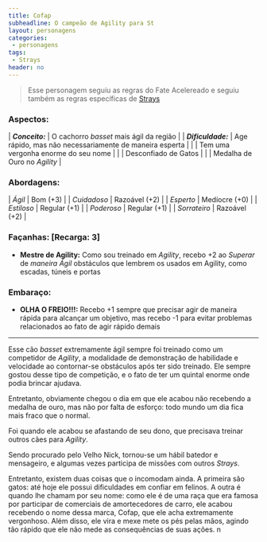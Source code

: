 ```yaml
---
title: Cofap
subheadline: O campeão de Agility para St
layout: personagens
categories:
 - personagens
tags:
 - Strays
header: no
---
```


>  Esse personagem seguiu as regras do Fate Acelereado e seguiu também as regras específicas de [Strays][1]

### Aspectos:

| **_Conceito:_**    | O cachorro _basset_ mais ágil da região                         |
| **_Dificuldade:_** | Age rápido, mas não necessariamente de maneira esperta          |
|                    | Tem uma vergonha enorme do seu nome                             |
|                    | Desconfiado de Gatos                                            |
|                    | Medalha de Ouro no _Agility_                                    |

### Abordagens:

| _Ágil_           | Bom (+3)      |
| _Cuidadoso_      | Razoável (+2) |
| _Esperto_        | Medíocre (+0) |
| _Estiloso_       | Regular (+1)  |
| _Poderoso_       | Regular (+1)  |
| _Sorrateiro_     | Razoável (+2) |

### Façanhas: [Recarga: 3]

+ **Mestre de Agility:**  Como sou treinado em _Agility_, recebo +2 ao _Superar_ de _maneira Ágil_ obstáculos que lembrem os usados em Agility, como escadas, túneis e portas

### Embaraço:

+  **OLHA O FREIO!!!:** Recebo +1 sempre que precisar agir de maneira rápida para alcançar um objetivo, mas recebo -1 para evitar problemas relacionados ao fato de agir rápido demais

---


Esse cão _basset_ extremamente ágil sempre foi treinado como um competidor de _Agility_, a modalidade de demonstração de habilidade e velocidade ao contornar-se obstáculos após ter sido treinado. Ele sempre gostou desse tipo de competição, e o fato de ter um quintal enorme onde podia brincar ajudava. 

Entretanto, obviamente chegou o dia em que ele acabou não recebendo a medalha de ouro, mas não por falta de esforço: todo mundo um dia fica mais fraco que o normal. 

Foi quando ele acabou se afastando de seu dono, que precisava treinar outros cães para _Agility_. 

Sendo procurado pelo Velho Nick, tornou-se um hábil batedor e mensageiro, e algumas vezes participa de missões com outros _Strays_. 

Entretanto, existem duas coisas que o incomodam ainda. A primeira são gatos: até hoje ele possui dificuldades em confiar em felinos. A outra é quando lhe chamam por seu nome: como ele é de uma raça que era famosa por participar de comerciais de amortecedores de carro, ele acabou recebendo o nome dessa marca, Cofap, que ele acha extremamente vergonhoso. Além disso, ele vira e mexe mete os pés pelas mãos, agindo tão rápido que ele não mede as consequências de suas ações.
n

[1]: http://www.drivethrurpg.com/product/169261/Strays
